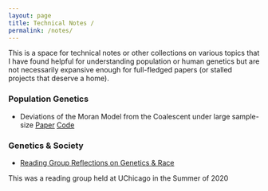 ```yaml
---
layout: page
title: Technical Notes / 
permalink: /notes/
---
```


This is a space for technical notes or other collections on various topics that I have found helpful for understanding population or human genetics but are not necessarily expansive enough for full-fledged papers (or stalled projects that deserve a home).

### Population Genetics

* Deviations of the Moran Model from the Coalescent under large sample-size
  [Paper]() [Code]()

### Genetics & Society

* [Reading Group Reflections on Genetics & Race](https://voices.uchicago.edu/geneticists-against-hate/)

This was a reading group held at UChicago in the Summer of 2020  